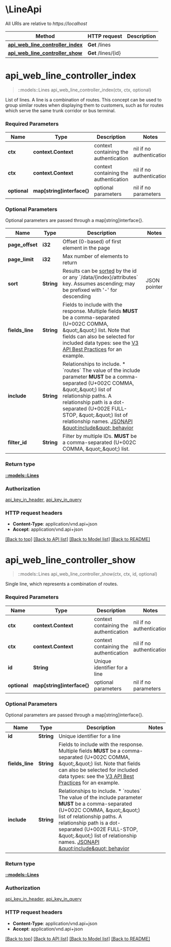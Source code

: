 # \LineApi

All URIs are relative to *https://localhost*

Method | HTTP request | Description
------------- | ------------- | -------------
[**api_web_line_controller_index**](LineApi.md#api_web_line_controller_index) | **Get** /lines | 
[**api_web_line_controller_show**](LineApi.md#api_web_line_controller_show) | **Get** /lines/{id} | 


# **api_web_line_controller_index**
> ::models::Lines api_web_line_controller_index(ctx, ctx, optional)


List of lines. A line is a combination of routes. This concept can be used to group similar routes when displaying them to customers, such as for routes which serve the same trunk corridor or bus terminal. 

### Required Parameters

Name | Type | Description  | Notes
------------- | ------------- | ------------- | -------------
 **ctx** | **context.Context** | context containing the authentication | nil if no authentication
 **ctx** | **context.Context** | context containing the authentication | nil if no authentication
 **optional** | **map[string]interface{}** | optional parameters | nil if no parameters

### Optional Parameters
Optional parameters are passed through a map[string]interface{}.

Name | Type | Description  | Notes
------------- | ------------- | ------------- | -------------
 **page_offset** | **i32**| Offset (0-based) of first element in the page | 
 **page_limit** | **i32**| Max number of elements to return | 
 **sort** | **String**| Results can be [sorted](http://jsonapi.org/format/#fetching-sorting) by the id or any &#x60;/data/{index}/attributes&#x60; key. Assumes ascending; may be prefixed with &#39;-&#39; for descending  | JSON pointer | Direction | &#x60;sort&#x60;     | |--------------|-----------|------------| | &#x60;/data/{index}/attributes/color&#x60; | ascending | &#x60;color&#x60; | | &#x60;/data/{index}/attributes/color&#x60; | descending | &#x60;-color&#x60; | | &#x60;/data/{index}/attributes/long_name&#x60; | ascending | &#x60;long_name&#x60; | | &#x60;/data/{index}/attributes/long_name&#x60; | descending | &#x60;-long_name&#x60; | | &#x60;/data/{index}/attributes/short_name&#x60; | ascending | &#x60;short_name&#x60; | | &#x60;/data/{index}/attributes/short_name&#x60; | descending | &#x60;-short_name&#x60; | | &#x60;/data/{index}/attributes/sort_order&#x60; | ascending | &#x60;sort_order&#x60; | | &#x60;/data/{index}/attributes/sort_order&#x60; | descending | &#x60;-sort_order&#x60; | | &#x60;/data/{index}/attributes/text_color&#x60; | ascending | &#x60;text_color&#x60; | | &#x60;/data/{index}/attributes/text_color&#x60; | descending | &#x60;-text_color&#x60; |   | 
 **fields_line** | **String**| Fields to include with the response. Multiple fields **MUST** be a comma-separated (U+002C COMMA, \&quot;,\&quot;) list.  Note that fields can also be selected for included data types: see the [V3 API Best Practices](https://www.mbta.com/developers/v3-api/best-practices) for an example.  | 
 **include** | **String**| Relationships to include.  * &#x60;routes&#x60;  The value of the include parameter **MUST** be a comma-separated (U+002C COMMA, \&quot;,\&quot;) list of relationship paths. A relationship path is a dot-separated (U+002E FULL-STOP, \&quot;.\&quot;) list of relationship names. [JSONAPI \&quot;include\&quot; behavior](http://jsonapi.org/format/#fetching-includes)    | 
 **filter_id** | **String**| Filter by multiple IDs. **MUST** be a comma-separated (U+002C COMMA, \&quot;,\&quot;) list. | 

### Return type

[**::models::Lines**](Lines.md)

### Authorization

[api_key_in_header](../README.md#api_key_in_header), [api_key_in_query](../README.md#api_key_in_query)

### HTTP request headers

 - **Content-Type**: application/vnd.api+json
 - **Accept**: application/vnd.api+json

[[Back to top]](#) [[Back to API list]](../README.md#documentation-for-api-endpoints) [[Back to Model list]](../README.md#documentation-for-models) [[Back to README]](../README.md)

# **api_web_line_controller_show**
> ::models::Lines api_web_line_controller_show(ctx, ctx, id, optional)


Single line, which represents a combination of routes. 

### Required Parameters

Name | Type | Description  | Notes
------------- | ------------- | ------------- | -------------
 **ctx** | **context.Context** | context containing the authentication | nil if no authentication
 **ctx** | **context.Context** | context containing the authentication | nil if no authentication
  **id** | **String**| Unique identifier for a line | 
 **optional** | **map[string]interface{}** | optional parameters | nil if no parameters

### Optional Parameters
Optional parameters are passed through a map[string]interface{}.

Name | Type | Description  | Notes
------------- | ------------- | ------------- | -------------
 **id** | **String**| Unique identifier for a line | 
 **fields_line** | **String**| Fields to include with the response. Multiple fields **MUST** be a comma-separated (U+002C COMMA, \&quot;,\&quot;) list.  Note that fields can also be selected for included data types: see the [V3 API Best Practices](https://www.mbta.com/developers/v3-api/best-practices) for an example.  | 
 **include** | **String**| Relationships to include.  * &#x60;routes&#x60;  The value of the include parameter **MUST** be a comma-separated (U+002C COMMA, \&quot;,\&quot;) list of relationship paths. A relationship path is a dot-separated (U+002E FULL-STOP, \&quot;.\&quot;) list of relationship names. [JSONAPI \&quot;include\&quot; behavior](http://jsonapi.org/format/#fetching-includes)    | 

### Return type

[**::models::Lines**](Lines.md)

### Authorization

[api_key_in_header](../README.md#api_key_in_header), [api_key_in_query](../README.md#api_key_in_query)

### HTTP request headers

 - **Content-Type**: application/vnd.api+json
 - **Accept**: application/vnd.api+json

[[Back to top]](#) [[Back to API list]](../README.md#documentation-for-api-endpoints) [[Back to Model list]](../README.md#documentation-for-models) [[Back to README]](../README.md)

